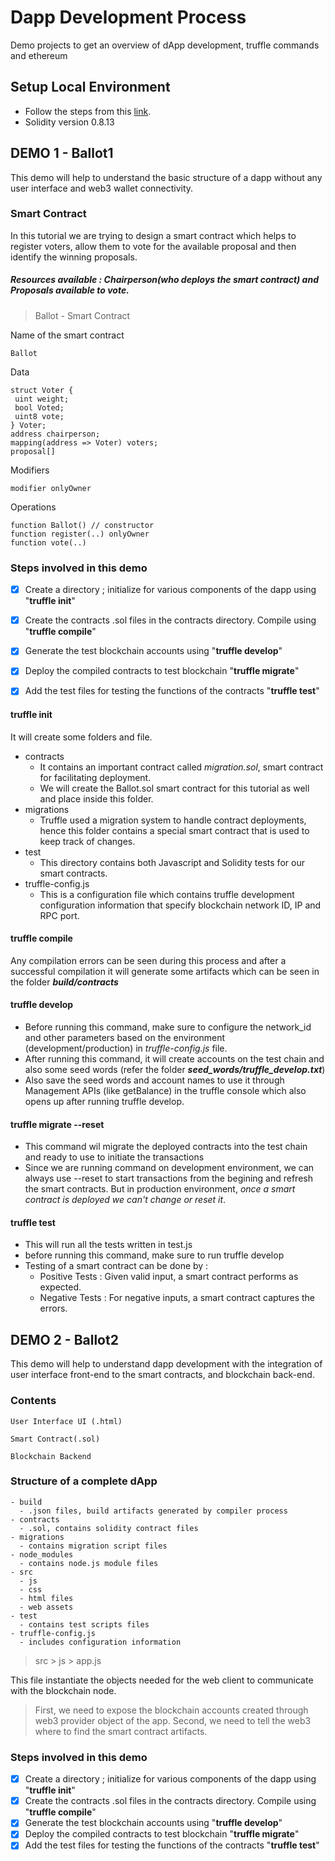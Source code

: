 # Dapp Development Process
Demo projects to get an overview of dApp development, truffle commands and ethereum


## Setup Local Environment
  - Follow the steps from this [link](https://medium.com/interfacing-with-a-blockchain/how-to-set-up-your-ethereum-development-environment-for-macos-cac42af966fd).
  - Solidity version 0.8.13


## DEMO 1 - Ballot1 
This demo will help to understand the basic structure of a dapp without any user interface and web3 wallet connectivity.

### Smart Contract
In this tutorial we are trying to design a smart contract which helps to register voters, allow them to vote for the available proposal and then identify the winning proposals.
##### Resources available : Chairperson(who deploys the smart contract) and Proposals available to vote.

> Ballot - Smart Contract

Name of the smart contract
```
Ballot
```
Data
```
struct Voter {
 uint weight;
 bool Voted;
 uint8 vote;
} Voter;
address chairperson;
mapping(address => Voter) voters;
proposal[]
```
Modifiers
```
modifier onlyOwner 
```
Operations
```
function Ballot() // constructor
function register(..) onlyOwner
function vote(..)
```

### Steps involved in this demo

- [x] Create a directory ; initialize for various components of the dapp using "**truffle init**"
- [x] Create the contracts .sol files in the contracts directory. Compile using "**truffle compile**"
- [x] Generate the test blockchain accounts using "**truffle develop**"
- [x] Deploy the compiled contracts to test blockchain "**truffle migrate**"
- [x] Add the test files for testing the functions of the contracts "**truffle test**"


#### truffle init
It will create some folders and file.
- contracts
  - It contains an important contract called _migration.sol_, smart contract for facilitating deployment.
  - We will create the Ballot.sol smart contract for this tutorial as well and place inside this folder.
- migrations
  - Truffle used a migration system to handle contract deployments, hence this folder contains a special smart contract that is used to keep track of changes.
- test
  - This directory contains both Javascript and Solidity tests for our smart contracts.
- truffle-config.js
  - This is a configuration file which contains truffle development configuration information that specify blockchain network ID, IP and RPC port.

#### truffle compile
Any compilation errors can be seen during this process and after a successful compilation it will generate some artifacts which can be seen in the folder **_build/contracts_**

#### truffle develop
- Before running this command, make sure to configure the network_id and other parameters based on the environment (development/production) in _truffle-config.js_ file.
- After running this command, it will create accounts on the test chain and also some seed words (refer the folder **_seed_words/truffle_develop.txt_**)
- Also save the seed words and account names to use it through Management APIs (like getBalance) in the truffle console which also opens up after running truffle develop.

#### truffle migrate --reset
- This command wil migrate the deployed contracts into the test chain and ready to use to initiate the transactions
- Since we are running command on development environment, we can always use --reset to start transactions from the begining and refresh the smart contracts. But in production environment, _once a smart contract is deployed we can't change or reset it_.


#### truffle test
- This will run all the tests written in test.js
- before running this command, make sure to run truffle develop
- Testing of a smart contract can be done by :
  - Positive Tests : Given valid input, a smart contract performs as expected.
  - Negative Tests : For negative inputs, a smart contract captures the errors.


## DEMO 2 - Ballot2 
This demo will help to understand dapp development with the integration of user interface front-end to the smart contracts, and blockchain back-end.

### Contents

```
User Interface UI (.html)
```
```
Smart Contract(.sol)
```
```
Blockchain Backend
```

### Structure of a complete dApp

```
- build
  - .json files, build artifacts generated by compiler process
- contracts
  - .sol, contains solidity contract files
- migrations
  - contains migration script files
- node_modules
  - contains node.js module files
- src
  - js
  - css
  - html files
  - web assets
- test
  - contains test scripts files
- truffle-config.js
  - includes configuration information  
```

> src > js > app.js

This file instantiate the objects needed for the web client to communicate with the blockchain node.
  > First, we need to expose the blockchain accounts created through web3 provider object of the app.
  > Second, we need to tell the web3 where to find the smart contract artifacts. 


### Steps involved in this demo

- [x] Create a directory ; initialize for various components of the dapp using "**truffle init**"
- [x] Create the contracts .sol files in the contracts directory. Compile using "**truffle compile**"
- [x] Generate the test blockchain accounts using "**truffle develop**"
- [x] Deploy the compiled contracts to test blockchain "**truffle migrate**"
- [x] Add the test files for testing the functions of the contracts "**truffle test**"
